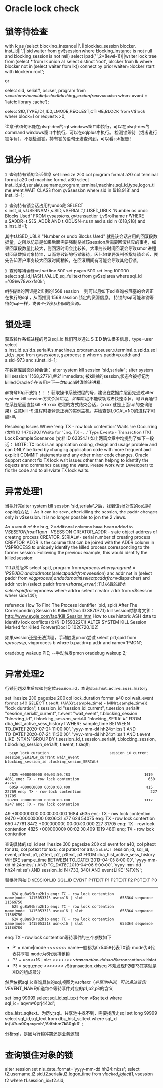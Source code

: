 # Oracle lock check

# 锁等待检查
 
 
with lk as (select blocking_instance||'.'||blocking_session blocker, inst_id||'.'||sid waiter
            from gv$session
            where blocking_instance is not null
              and blocking_session is not null)
select lpad('  ',2*(level-1))||waiter lock_tree from
 (select * from lk
  union all
  select distinct 'root', blocker from lk
  where blocker not in (select waiter from lk))
connect by prior waiter=blocker start with blocker='root';
 
or
 
select sid, serial#, osuser, program
  from v$session
where sid in (select blocking_session
                 from v$session
                where event = 'latch: library cache');
 
select SID,TYPE,ID1,ID2,LMODE,REQUEST,CTIME,BLOCK from V$lock where block=1 or request<>0;
 
注意:该语句不能在plsql-dev的sql windows窗口中执行，可以在plsql-dev的command windows窗口中执行，可以在sqlplus中执行。
检测锁等待（或者说行锁争用），不是检测锁。持有锁的语句无法查询到，可以看ash报告！


# 锁分析
 
》查询持有锁的会话信息
set linesize 200
col program format a20
col terminal format a20
col machine format a30
select inst_id,sid,serial#,username,program,terminal,machine,sql_id,type,logon_time,event,WAIT_CLASS from gv$session where sid in (618,918) and inst_id=1;
 
》查询持有锁会话占用的undo段
SELECT s.inst_id,s.USERNAME,s.SID,s.SERIAL#,t.USED_UBLK "Number os undo Blocks Used"
   FROM gv$session s,gv$transaction t,v$rollname r
   WHERE s.SADDR=t.SES_ADDR  AND t.XIDUSN=r.usn  and s.sid in (618,918)  and s.inst_id=1;
 
其中t.USED_UBLK "Number os undo Blocks Used" 就是该会话占用的回滚段数据量，之所以记录是如果后面需要强制杀掉该session后需要回滚相应的事务，如果回滚段数量比较大，则回滚时间会比较长。大事务长时间回滚会导致smon进程对回滚数据对象持锁，从而导致新的行锁等待，因此如果要强制杀掉持锁会话，要先告知客户事务较大回滚时间稍长，在回滚期间有可能会导致其他行锁。
 
》查询等待会话sql
set line 500
set pages 500
set long 100000  
select sql_id,HASH_VALUE,sql_fulltext from gv$sqlarea  where sql_id ='096w78wxxfs0k';
 
#持有锁的回话是2实例的1568 session ，则可以用如下sql查询被阻塞的会话正在执行的sql ，从而推测 1568 session 锁定的资源信息。
持锁的sql可能和锁等待的sql一样，或者至少涉及相同的资源。

# 锁处理
 
获取操作系统进程的号及sql_id
我们可以通过ＳＩＤ确认很多信息，type=user
select s.inst_id,s.sid,s.serial#,s.machine,s.program,s.osuser,s.terminal,p.spid,s.sql_id,s.type from gv$session s,gv$process p where s.paddr=p.addr and s.sid=973 and s.inst_id=1;
 
 
在数据库层面杀掉会话：
alter system kill session 'sid,serial#' ;
alter system kill session '1568,27761,@2' immediate;
被kill掉的session,状态会被标记为killed,Oracle会在该用户下一次touch时清除该进程.
 
 
@符号10g不支持！！！
获取操作系统进程的号，建议在数据库层面先通过alter system kill session方式杀掉进程，如果进程不能成功或者快速杀掉，可以再通过在系统层面直接kill -9 xxxx 进程的方式结束会话，（xxxx 就是上面sql的查询结果）注意kill -9 进程时要登录正确的实例主机，并检查是LOCAL=NO的进程才可能kill。
 
 
Resolving Issues Where 'enq: TX - row lock contention' Waits are Occurring (文档 ID 1476298.1)Waits for 'Enq: TX - ...' Type Events - Transaction (TX) Lock Example Scenarios (文档 ID 62354.1)
如上两篇文章中均提到了如下一段话：
NOTE: TX lock is an application coding, design and usage problem and can ONLY be fixed by changing application code with more frequent and explicit COMMIT statements and any other minor code changes. Oracle Support cannot fix TX lock wait issues other than helping to identify the objects and commands causing the waits. Please work with Developers to fix the code and to alleviate TX lock waits.

# 异常处理1
 
当执行完alter system kill session 'sid,serial#'之后，找到该sid对应的os进程ospid的方法：
As it can be seen, after killing the session, the paddr changes only in v$session. It is no longer possible to join the 2 views.
 
As a result of the bug, 2 additional columns have been added to V$SESSION from 11g on:
V$SESSION
CREATOR_ADDR - state object address of creating process
CREATOR_SERIAL# - serial number of creating process
CREATOR_ADDR is the column that can be joined with the ADDR column in V$PROCESS to uniquely identify the killed process corresponding to the former session.
Following the previous example, this would identify the killed session:
 
11.1以前版本
select spid, program from v$process
    where program!= 'PSEUDO'
    and addr not in (select paddr from v$session)
    and addr not in (select paddr from v$bgprocess)
    and addr not in (select paddr from v$dispatcher)
    and addr not in (select paddr from v$shared_server);
11.1以后的版本
select spid from v$process where addr=(select creator_addr from v$session where sid=140);
 
reference
How To Find The Process Identifier (pid, spid) After The Corresponding Session Is Killed?(Doc ID 387077.1)
kill session时参考文章：http://www.eygle.com/faq/Kill_Session.htm
How to use historic ASH data to identify lock conflicts (文档 ID 1593227.1)
ALTER SYSTEM KILL Session Marked for Killed Forever(Doc ID 1020720.102)
 
如果session还是无法清理，手动触发pmon尝试
select pid,spid from v$process p,v$bgprocess b
where b.paddr=p.addr
and name='PMON';
 
oradebug wakeup  PID;   --手动触发pmon
oradebug wakeup  2;
 

# 异常处理2
 
行锁问题发生后应如何定位session_id，查询dba_hist_active_sess_history
 
set linesize 200 pagesize 200
col lock_duration format a40
col wait_event format a40
SELECT t.seq#,
       (MAX(t.sample_time) - MIN(t.sample_time)) "lock_duration",
       t.session_id "session_id_current",
       t.session_serial# "session_serial#_current",
       t.event "wait_event",
       t.blocking_session "blocking_id",
       t.blocking_session_serial# "blocking_SERIAL#"
  FROM dba_hist_active_sess_history t
 WHERE sample_time BETWEEN
       TO_DATE('2020-07-24 11:00:00', 'yyyy-mm-dd hh24:mi:ss') AND
       TO_DATE('2020-07-24 11:30:00', 'yyyy-mm-dd hh24:mi:ss')
   AND t.event LIKE '%TX%'
 GROUP BY t.session_id,
          t.session_serial#,
          t.blocking_session,
          t.blocking_session_serial#,
          t.event,
          t.seq#;
 
      SEQ# lock_duration                            session_id_current session_SERIAL#_current wait_event                                blocking_session_id blocking_sesion_SERIAL#
---------- ---------------------------------------- ------------------ ----------------------- ---------------------------------------- ------------------- -----------------------
      4825 +000000000 00:03:50.783                                  1019                          4861 enq: TX - row lock contention                                650                      47761
      6059 +000000000 00:00:00.000                                   815                         22769 enq: TX - row lock contention                                227                      31705
     28788 +000000000 00:00:00.000                                  1317                          9247 enq: TX - row lock contention
49 +000000000 00:00:00.000                                  1684                          4635 enq: TX - row lock contention
      9470 +000000000 00:06:31.477                                   624                         54075 enq: TX - row lock contention                                650                      47761
      8472 +000000000 00:00:00.000                                   227                         31705 enq: TX - row lock contention
      4825 +000000000 00:02:00.409                                  1019                          4861 enq: TX - row lock contention
 
 
查询具体的sql_id
set linesize 300 pagesize 200
col event for a40;
col p1text for a10;
col p2text for a20;
col p3text for a10;
SELECT session_id, sql_id, event, p1text, p1, p2text, p2, p3text, p3
  FROM dba_hist_active_sess_history
 WHERE sample_time BETWEEN
       TO_DATE('2019-04-08 8:00:00', 'yyyy-mm-dd hh24:mi:ss') AND
       TO_DATE('2019-04-08 9:00:00', 'yyyy-mm-dd hh24:mi:ss')
   AND session_id IN (733, 840)
   AND event LIKE '%TX%';
 
替换时间和ID
SESSION_ID SQL_ID         EVENT                                          P1TEXT             P1 P2TEXT                             P2 P3TEXT                   P3
---------- ------------- ---------------------------------------- ---------- ---------- -------------------- ---------- ---------- ----------
       624 gu8a90kru2h1p enq: TX - row lock contention                  name|mode  1415053318 usn<<16 | slot                 655364 sequence     11569750
       624 gu8a90kru2h1p enq: TX - row lock contention                  name|mode  1415053318 usn<<16 | slot                 655364 sequence     11569750
       624 gu8a90kru2h1p enq: TX - row lock contention                  name|mode  1415053318 usn<<16 | slot                 655364 sequence     11569750
 
enq: TX - row lock contention等待事件的三个参数如下
 
 * P1 = name|mode          <<<<<<< name一般都为0x5458代表TX锁; mode为4代表共享锁 mode为6代表排他锁
 * P2 = usn<<16 | slot      <<<<<<< v$transaction.xidusn  和 v$transaction.xidslot
 * P3 = sequence             <<<<<<< v$transaction.xidseq
不难发现P2和P3其实就是XID的组成部分
 
 
然后依据sql_id查询具体的sql,视图为v$sqltext（共享池中的）
可以通过查询V$EVENT_NAME知道每个等待事件对应的p1,p2,p3的含义
 
set long 99999
select sql_id,sql_text from v$sqltext where sql_id='aqvmv6prj443d';


dba_hist_sqltext。为历史sql。共享池中找不到，需要找历史sql
set long 99999
select sql_id,sql_text from dba_hist_sqltext where sql_id in('47ua00qcnyrsh','6dfcbm7b89gk6');

 
 分析sql，是因为行锁冲突还是业务逻辑

# 查询锁住对象的锁 


alter session set nls_date_format='yyyy-mm-dd hh24:mi:ss';
select t2.username,t2.sid,t2.serial#,t2.logon_time from v$locked_object t1,v$session t2 where t1.session_id=t2.sid;


